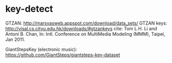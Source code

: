 # key-detect


GTZAN: http://marsyasweb.appspot.com/download/data_sets/
GTZAN keys: http://visal.cs.cityu.edu.hk/downloads/#gtzankeys
      cite: Tom L.H. Li and Antoni B. Chan,
In: Intl. Conference on MultiMedia Modeling (MMM), Taipei, Jan 2011.

GiantStepsKey (electronic music): https://github.com/GiantSteps/giantsteps-key-dataset
